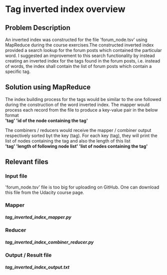 # Tag inverted index overview

## Problem Description

An inverted index was constructed for the file 'forum_node.tsv' using MapReduce during the course exercises.The constructed inverted index provided a search lookup for the forum posts which contained the particular word. I suggested an improvement to this search functionality by instead creating an inverted index for the tags found in the forum posts, i.e. instead of words, the index shall contain the list of forum posts which contain a specific tag.

## Solution using MapReduce

The index building process for the tags would be similar to the one followed during the construction of the word inverted index. The mapper would process each record from the file to produce a key-value pair in the below format  
**'tag' 'id of the node containing the tag'**  

The combiners / reducers would receive the mapper / combiner output respectively sorted byt the key (tag). For each key (tag), they will print the list of nodes containing the tag and also the length of this list  
**'tag' 'length of following node list' 'list of nodes containing the tag'**

## Relevant files

### Input file

'forum_node.tsv' file is too big for uploading on GitHub. One can download this file from the Udacity course page.

### Mapper

##### tag_inverted_index_mapper.py

### Reducer

##### tag_inverted_index_combiner_reducer.py

### Output / Result file

##### tag_inverted_index_output.txt